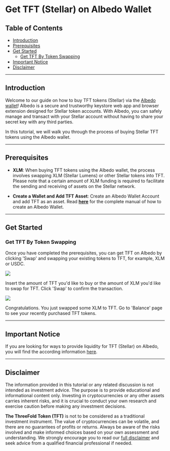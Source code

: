 <h1> Get TFT (Stellar) on Albedo Wallet </h1>

<h2>Table of Contents</h2>

- [Introduction](#introduction)
- [Prerequisites](#prerequisites)
- [Get Started](#get-started)
  - [Get TFT By Token Swapping](#get-tft-by-token-swapping)
- [Important Notice](#important-notice)
- [Disclaimer](#disclaimer)
***
## Introduction

Welcome to our guide on how to buy TFT tokens (Stellar) via the [Albedo wallet](https://albedo.link/)! Albedo is a secure and trustworthy keystore web app and browser extension designed for Stellar token accounts. With Albedo, you can safely manage and transact with your Stellar account without having to share your secret key with any third parties.

In this tutorial, we will walk you through the process of buying Stellar TFT tokens using the Albedo wallet. 
***
## Prerequisites

- **XLM**: When buying TFT tokens using the Albedo wallet, the process involves swapping XLM (Stellar Lumens) or other Stellar tokens into TFT. Please note that a certain amount of XLM funding is required to facilitate the sending and receiving of assets on the Stellar network.

- **Create a Wallet and Add TFT Asset**: Create an Albedo Wallet Account and add TFT as an asset. Read [**here**](../storetft/albedo_store.md) for the complete manual of how to create an Albedo Wallet.
***
## Get Started

### Get TFT By Token Swapping

Once you have completed the prerequisites, you can get TFT on Albedo by clicking 'Swap' and swapping your existing tokens to TFT, for example, XLM or USDC.

![](img/albedo_swap.png)

 Insert the amount of TFT you'd like to buy or the amount of XLM you'd like to swap for TFT. Click 'Swap' to confirm the transaction.

 ![](img/albedo_swap1.png)

 Congratulations. You just swapped some XLM to TFT. Go to 'Balance' page to see your recently purchased TFT tokens.
***
## Important Notice

If you are looking for ways to provide liquidity for TFT (Stellar) on Albedo, you will find the according information [here](../liquidity/liquidity_albedo.md).
***
## Disclaimer

The information provided in this tutorial or any related discussion is not intended as investment advice. The purpose is to provide educational and informational content only. Investing in cryptocurrencies or any other assets carries inherent risks, and it is crucial to conduct your own research and exercise caution before making any investment decisions. 

**The ThreeFold Token (TFT)** is not to be considered as a traditional investment instrument. The value of cryptocurrencies can be volatile, and there are no guarantees of profits or returns. Always be aware of the risks involved and make informed choices based on your own assessment and understanding. We strongly encourage you to read our [full disclaimer](https://library.threefold.me/info/legal/#/legal__disclaimer) and seek advice from a qualified financial professional if needed.








